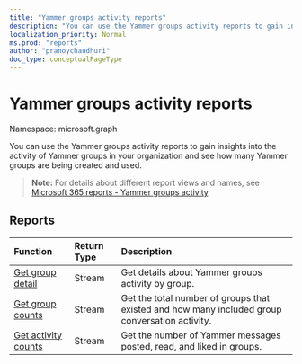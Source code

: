 ```yaml
---
title: "Yammer groups activity reports"
description: "You can use the Yammer groups activity reports to gain insights into the activity of Yammer groups in your organization and see how many Yammer groups are being created and used."
localization_priority: Normal
ms.prod: "reports"
author: "pranoychaudhuri"
doc_type: conceptualPageType
---
```


# Yammer groups activity reports

Namespace: microsoft.graph

You can use the Yammer groups activity reports to gain insights into the activity of Yammer groups in your organization and see how many Yammer groups are being created and used.

> **Note:** For details about different report views and names, see [Microsoft 365 reports - Yammer groups activity](https://support.office.com/client/Yammer-groups-activity-report-94dd92ec-ea73-43c6-b51f-2a11fd78aa31).

## Reports

| Function                                 | Return Type | Description                              |
| :--------------------------------------- | :---------- | :--------------------------------------- |
| [Get group detail](../api/reportroot-getyammergroupsactivitydetail.md) | Stream      | Get details about Yammer groups activity by group. |
| [Get group counts](../api/reportroot-getyammergroupsactivitygroupcounts.md) | Stream      | Get the total number of groups that existed and how many included group conversation activity. |
| [Get activity counts](../api/reportroot-getyammergroupsactivitycounts.md) | Stream      | Get the number of Yammer messages posted, read, and liked in groups. |

